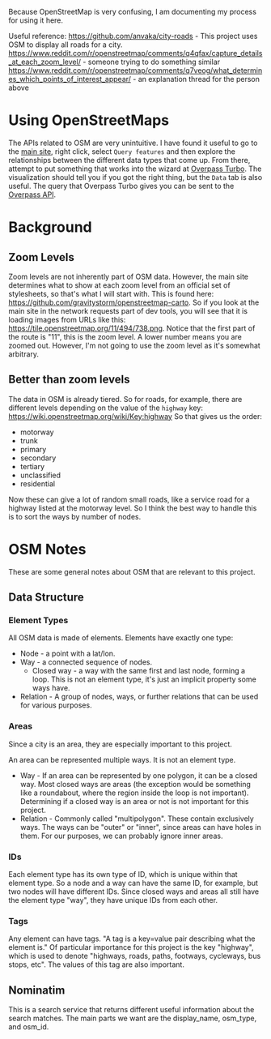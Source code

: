 Because OpenStreetMap is very confusing, I am documenting my process for using it here.

Useful reference:
https://github.com/anvaka/city-roads - This project uses OSM to display all roads for a city.
https://www.reddit.com/r/openstreetmap/comments/q4qfax/capture_details_at_each_zoom_level/ - someone trying to do something similar
https://www.reddit.com/r/openstreetmap/comments/q7veog/what_determines_which_points_of_interest_appear/ - an explanation thread for the person above

# Using OpenStreetMaps

The APIs related to OSM are very unintuitive. I have found it useful to go to the [main site](https://www.openstreetmap.org/), right click, select `Query features` and then explore the relationships between the different data types that come up. From there, attempt to put something that works into the wizard at [Overpass Turbo](https://overpass-turbo.eu/). The visualization should tell you if you got the right thing, but the `Data` tab is also useful. The query that Overpass Turbo gives you can be sent to the [Overpass API](<https://wiki.openstreetmap.org/wiki/Overpass_API#Quick_Start_(60_seconds):_for_Developers/Programmers>).

# Background

## Zoom Levels

Zoom levels are not inherently part of OSM data. However, the main site determines what to show at each zoom level from an official set of stylesheets, so that's what I will start with. This is found here: https://github.com/gravitystorm/openstreetmap-carto. So if you look at the main site in the network requests part of dev tools, you will see that it is loading images from URLs like this: https://tile.openstreetmap.org/11/494/738.png. Notice that the first part of the route is "11", this is the zoom level. A lower number means you are zoomed out. However, I'm not going to use the zoom level as it's somewhat arbitrary.

## Better than zoom levels

The data in OSM is already tiered. So for roads, for example, there are different levels depending on the value of the `highway` key: https://wiki.openstreetmap.org/wiki/Key:highway
So that gives us the order:

-   motorway
-   trunk
-   primary
-   secondary
-   tertiary
-   unclassified
-   residential

Now these can give a lot of random small roads, like a service road for a highway listed at the motorway level. So I think the best way to handle this is to sort the ways by number of nodes.

# OSM Notes

These are some general notes about OSM that are relevant to this project.

## Data Structure

### Element Types

All OSM data is made of elements. Elements have exactly one type:

-   Node - a point with a lat/lon.
-   Way - a connected sequence of nodes.
    -   Closed way - a way with the same first and last node, forming a loop. This is not an element type, it's just an implicit property some ways have.
-   Relation - A group of nodes, ways, or further relations that can be used for various purposes.

### Areas

Since a city is an area, they are especially important to this project.

An area can be represented multiple ways. It is not an element type.

-   Way - If an area can be represented by one polygon, it can be a closed way. Most closed ways are areas (the exception would be something like a roundabout, where the region inside the loop is not important). Determining if a closed way is an area or not is not important for this project.
-   Relation - Commonly called "multipolygon". These contain exclusively ways. The ways can be "outer" or "inner", since areas can have holes in them. For our purposes, we can probably ignore inner areas.

### IDs

Each element type has its own type of ID, which is unique within that element type. So a node and a way can have the same ID, for example, but two nodes will have different IDs. Since closed ways and areas all still have the element type "way", they have unique IDs from each other.

### Tags

Any element can have tags. "A tag is a key=value pair describing what the element is." Of particular importance for this project is the key "highway", which is used to denote "highways, roads, paths, footways, cycleways, bus stops, etc". The values of this tag are also important.

## Nominatim

This is a search service that returns different useful information about the search matches. The main parts we want are the display_name, osm_type, and osm_id.
